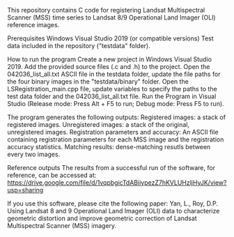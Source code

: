 This repository contains C code for registering Landsat Multispectral Scanner (MSS) time series to Landsat 8/9 Operational Land Imager (OLI) reference images.

Prerequisites
    Windows Visual Studio 2019 (or compatible versions)
    Test data included in the repository ("testdata" folder).

How to run the program
        Create a new project in Windows Visual Studio 2019.
        Add the provided source files (.c and .h) to the project.
        Open the 042036_list_all.txt ASCII file in the testdata folder, update the file paths for the four binary images in the "testdata/binary" folder.
        Open the LSRegistration_main.cpp file, update variables to specify the paths to the test data folder and the 042036_list_all.txt file.
        Run the Program in Visual Studio (Release mode: Press Alt + F5 to run; Debug mode: Press F5 to run).

The program generates the following outputs:
    Registered images: a stack of registered images.
    Unregistered images: a stack of the original, unregistered images.
    Registration parameters and accuracy: An ASCII file containing registration parameters for each MSS image and the registration accuracy statistics.
    Matching results: dense-matching resutls between every two images.

Reference outputs
The results from a successful run of the software, for reference, can be accessed at: https://drive.google.com/file/d/1vqpbgicTdABiiypezZ7hKVLUHzljHyJK/view?usp=sharing

If you use this software, please cite the following paper: Yan, L., Roy, D.P. Using Landsat 8 and 9 Operational Land Imager (OLI) data to characterize geometric distortion and improve geometric correction of Landsat Multispectral Scanner (MSS) imagery.
